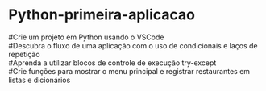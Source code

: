 # Python-primeira-aplicacao

#Crie um projeto em Python usando o VSCode <br>
#Descubra o fluxo de uma aplicação com o uso de condicionais e laços de repetição <br>
#Aprenda a utilizar blocos de controle de execução try-except <br>
#Crie funções para mostrar o menu principal e registrar restaurantes em listas e dicionários <br>
